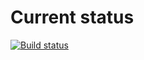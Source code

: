 # Current status

[![Build status](https://ci.appveyor.com/api/projects/status/df8ikv33w9onlkjn?svg=true)](https://ci.appveyor.com/project/EkaterinaMarkeeva/set)
